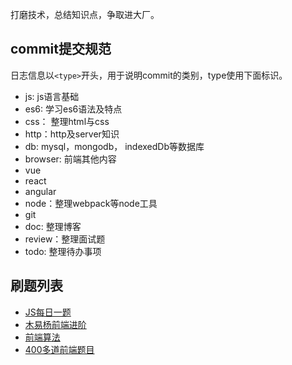 
打磨技术，总结知识点，争取进大厂。

## commit提交规范
日志信息以`<type>`开头，用于说明commit的类别，type使用下面标识。
+ js: js语言基础
+ es6: 学习es6语法及特点
+ css： 整理html与css
+ http：http及server知识
+ db: mysql，mongodb， indexedDb等数据库
+ browser: 前端其他内容
+ vue
+ react
+ angular
+ node：整理webpack等node工具
+ git
+ doc: 整理博客
+ review：整理面试题
+ todo: 整理待办事项

## 刷题列表
+ [JS每日一题](https://github.com/lydiahallie/javascript-questions)
+ [木易杨前端进阶](https://github.com/Advanced-Frontend/Daily-Interview-Question)
+ [前端算法](https://github.com/sisterAn/JavaScript-Algorithms)
+ [400多道前端题目](https://github.com/sudheerj/javascript-interview-questions)
